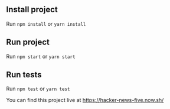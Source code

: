 
## Install project

Run `npm install` or `yarn install`

## Run project

Run `npm start` or `yarn start`

## Run tests

Run `npm test` or `yarn test`


You can find this project live at https://hacker-news-five.now.sh/